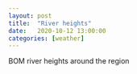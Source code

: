 ```yaml
---
layout: post
title:  "River heights"
date:   2020-10-12 13:00:00
categories: [weather]
---
```


<p>BOM river heights around the region</p>
<table class="region-list tab-pics large"></table>



<script type="text/javascript" src="/assets/js/BOM/river.js"></script>
